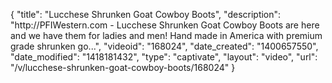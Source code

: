 {
    "title": "Lucchese Shrunken Goat Cowboy Boots",
    "description": "http:\/\/PFIWestern.com - Lucchese Shrunken Goat Cowboy Boots are here and we have them for ladies and men! Hand made in America with premium grade shrunken go...",
    "videoid": "168024",
    "date_created": "1400657550",
    "date_modified": "1418181432",
    "type": "captivate",
    "layout": "video",
    "url": "\/v\/lucchese-shrunken-goat-cowboy-boots\/168024"
}